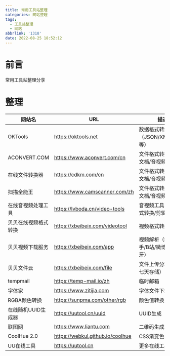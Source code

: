 ```yaml
---
title: 常用工具站整理
categories: 网站整理
tags:
  - 工具站整理
  - 网站
abbrlink: '1318'
date: 2022-08-25 18:52:12
---
```


# 前言
常用工具站整理分享

# 整理
网站名       | URL         | 描述         
----------  | ----------- | -----------
OKTools | https://oktools.net | 数据格式转换（JSON/XML/YAML等）
ACONVERT.COM | https://www.aconvert.com/cn | 文件格式转换（图片/文档/音视频等）
在线文件转换器 | https://cdkm.com/cn | 文件格式转换（图片/文档/音视频等）
扫描全能王 | https://www.camscanner.com/zh | 文件格式转换（图片/文档/音视频等）
在线音视频处理工具 | https://lvboda.cn/video-tools | 音视频工具（编码/格式转换/剪辑合并等）
贝贝在线视频格式转换 | https://xbeibeix.com/videotool | 视频格式转换
贝贝视频下载服务 | https://xbeibeix.com/app | 视频解析（抖音/快手/B站/微博/斗鱼/虎牙）
贝贝文件云 | https://xbeibeix.com/file | 文件上传分享（最长七天存储）
tempmail | https://temp-mail.io/zh | 临时邮箱
字体家 | https://www.zitijia.com | 字体文件下载
RGBA颜色转换 | https://sunpma.com/other/rgb | 颜色值转换
在线随机UUID生成器 | https://uutool.cn/uuid | UUID生成
联图网 | https://www.liantu.com | 二维码生成
CoolHue 2.0 | https://webkul.github.io/coolhue | CSS渐变色
UU在线工具 | https://uutool.cn | 更多在线工具导航站